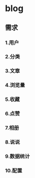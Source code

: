 # blog


## 需求

### 1.用户

### 2.分类

### 3.文章

### 4.浏览量

### 5.收藏

### 6.点赞

### 7.相册

### 8.说说

### 9.数据统计

### 10.配置

